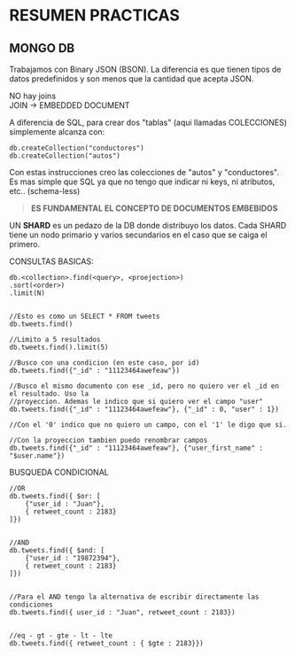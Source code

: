 # RESUMEN PRACTICAS

## MONGO DB
Trabajamos con Binary JSON (BSON). La diferencia es que tienen tipos de datos predefinidos y son menos que la cantidad que acepta JSON.

NO hay joins  
JOIN -> EMBEDDED DOCUMENT

A diferencia de SQL, para crear dos "tablas" (aqui llamadas COLECCIONES) simplemente alcanza con:

```mongodb
db.createCollection("conductores")
db.createCollection("autos")
```

Con estas instrucciones creo las colecciones de "autos" y "conductores". Es mas simple que SQL ya que no tengo que indicar ni keys, ni atributos, etc.. (schema-less)

> **ES FUNDAMENTAL EL CONCEPTO DE DOCUMENTOS EMBEBIDOS**

UN **SHARD** es un pedazo de la DB donde distribuyo los datos. Cada SHARD tiene un nodo primario y varios secundarios en el caso que se caiga el primero.

CONSULTAS BASICAS:

```mongodb
db.<collection>.find(<query>, <proejection>)
.sort(<order>)
.limit(N)


//Esto es como un SELECT * FROM tweets
db.tweets.find() 

//Limito a 5 resultados
db.tweets.find().limit(5)

//Busco con una condicion (en este caso, por id)
db.tweets.find({"_id" : "11123464awefeaw"})

//Busco el mismo documento con ese _id, pero no quiero ver el _id en el resultado. Uso la 
//proyeccion. Ademas le indico que si quiero ver el campo "user"
db.tweets.find({"_id" : "11123464awefeaw"}, {"_id" : 0, "user" : 1})

//Con el '0' indico que no quiero un campo, con el '1' le digo que si.

//Con la proyeccion tambien puedo renombrar campos
db.tweets.find({"_id" : "11123464awefeaw"}, {"user_first_name" : "$user.name"})

```


BUSQUEDA CONDICIONAL
```mongodb
//OR
db.tweets.find({ $or: [
    {"user_id : "Juan"},
    { retweet_count : 2183}
]})


//AND
db.tweets.find({ $and: [
    {"user_id : "19872394"},
    { retweet_count : 2183}
]})


//Para el AND tengo la alternativa de escribir directamente las condiciones 
db.tweets.find({ user_id : "Juan", retweet_count : 2183})


//eq - gt - gte - lt - lte
db.tweets.find({ retweet_count : { $gte : 2183}})


```
